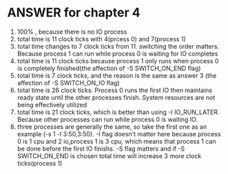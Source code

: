 # ANSWER for chapter 4

1.  100% , because there is no IO process
2.  total time is 11 clock ticks with 4(prcess 0) and 7(process 1)
3.  total time changes to 7 clock ticks from 11. switching the order matters. Because process 1 can run while process 0 is waiting for IO completes
4.  total time is 11 clock ticks because process 1 only runs when process 0 is completely finished(the affection of -S SWITCH_ON_END flag)
5.  total time is 7 clock ticks, and the reason is the same as answer 3 (the affection of -S SWITCH_ON_IO flag)
6.  total time is 26 clock ticks. Process 0 runs the first IO then maintains ready state until the other processes finish. System resources are not being effectively utilized
7.  total time is 21 clock ticks, which is better than using -I IO_RUN_LATER. Because other processes can run while process 0 is waiting IO.
8. three processes are generally the same, so take the first one as an example (-s 1 -l 3:50,3:50). -I flag doesn't matter here because process 0 is 1 cpu and 2 io,process 1 is 3 cpu, which means that process 1 can be done before the first IO finishs. -S flag matters and if -S SWITCH_ON_END is chosen total time will increase 3 more clock ticks(process 1)